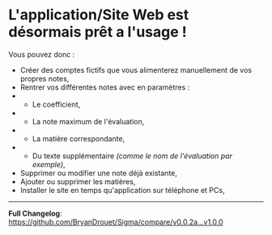 # L'application/Site Web est désormais prêt a l'usage !
Vous pouvez donc : 
- Créer des comptes fictifs que vous alimenterez manuellement de vos propres notes,
- Rentrer vos différentes notes avec en paramètres : 
- - Le coefficient,
- - La note maximum de l'évaluation,
- - La matière correspondante,
- - Du texte supplémentaire *(comme le nom de l'évaluation par exemple)*,
- Supprimer ou modifier une note déjà existante,
- Ajouter ou supprimer les matières,
- Installer le site en temps qu'application sur téléphone et PCs,
---
**Full Changelog**: https://github.com/BryanDrouet/Sigma/compare/v0.0.2a...v1.0.0